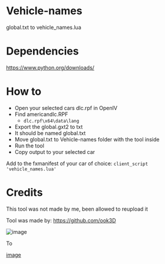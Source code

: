 # Vehicle-names
global.txt to vehicle_names.lua


# Dependencies
https://www.python.org/downloads/

# How to
- Open your selected cars dlc.rpf in OpenIV
- Find americandlc.RPF
    - `dlc.rpf\x64\data\lang` 
- Export the global.gxt2 to txt
- It should be named global.txt
- Move global.txt to Vehicle-names folder with the tool inside
- Run the tool
- Copy output to your selected car

Add to the fxmanifest of your car of choice:
` client_script 'vehicle_names.lua' `

# Credits 
This tool was not made by me, been allowed to reupload it

Tool was made by: https://github.com/ook3D


![image](https://i.imgur.com/rl0zdOk.png)


To

[image](https://i.imgur.com/HGZF7rT.png)
